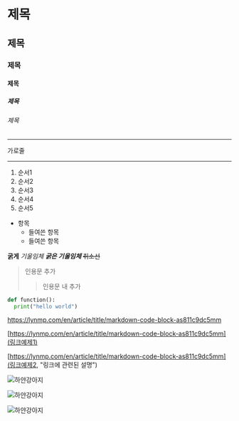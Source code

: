 # 제목
## 제목
### 제목
#### 제목
##### 제목
###### 제목

---
가로줄
***

1. 순서1
3. 순서2
5. 순서3
2. 순서4
4. 순서5

* 항목
  + 들여쓴 항목
  - 들여쓴 항목

**굵게** *기울임체* ***굵은 기울임체*** ~~취소선~~

> 인용문 추가
>> 인용문 내 추가

``` python
def function():
  print("hello world")
```

<https://lynmp.com/en/article/title/markdown-code-block-as811c9dc5mm>

[https://lynmp.com/en/article/title/markdown-code-block-as811c9dc5mm](링크예제1)

[https://lynmp.com/en/article/title/markdown-code-block-as811c9dc5mm](링크예제2, "링크에 관련된 설명")

![하얀강아지](https://user-images.githubusercontent.com/71632350/232576897-2c969462-dbb1-4fe3-babf-a1fc45fe265f.png)

![하얀강아지](https://user-images.githubusercontent.com/71632350/232576999-7bb76a53-3f9f-4eb4-ac19-3acc0a94f834.png)

![하얀강아지](https://user-images.githubusercontent.com/71632350/232577135-1a436574-9be2-4d7b-bab3-8c86d7cd3fe6.png "하얀 강아지")

      

